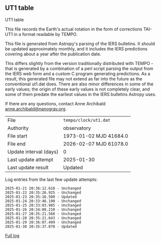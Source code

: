 
## UT1 table

UT1 table

This file records the Earth's actual rotation in the form of
corrections TAI-UT1 in a format readable by TEMPO.

This file is generated from Astropy's parsing of the IERS
bulletins. It should be updated approximately monthly, and it
includes the IERS predictions covering about a year after the
publication date.

This differs slightly from the version traditionally distributed
with TEMPO - that is generated by a combination of a perl script
parsing the output from the IERS web form and a custom C program
generating predictions. As a result, this generated file may not
extend as far into the future as the conventional ut1.dat does.
There are also minor differences in some of the early values; the
origin of these early values is not completely clear, and some of
them predate the earliest values in the IERS bulletins Astropy uses.

If there are any questions, contact Anne Archibald
<anne.archibald@nanograv.org>.

|     |     |
|:--- |:--- |
| File | `tempo/clock/ut1.dat` |
| Authority | observatory |
| File start | 1973-01-02 MJD 41684.0 |
| File end | 2026-02-07 MJD 61078.0 |
| Update interval (days) | 0 |
| Last update attempt | 2025-01-30 |
| Last update result | Updated |

Log entries from the last few update attempts:
```
2025-01-21 20:36:12.610 - Unchanged
2025-01-22 20:35:26.925 - Unchanged
2025-01-23 20:35:16.500 - Updated
2025-01-24 20:33:46.190 - Unchanged
2025-01-25 20:33:03.985 - Unchanged
2025-01-26 20:34:08.210 - Unchanged
2025-01-27 20:35:21.568 - Unchanged
2025-01-28 20:35:21.643 - Unchanged
2025-01-29 20:36:07.499 - Unchanged
2025-01-30 20:35:37.070 - Updated
```
[Full log](https://raw.githubusercontent.com/ipta/pulsar-clock-corrections/main/log/tempo/clock/ut1.dat.log)
